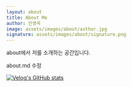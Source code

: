 ```yaml
---
layout: about
title: About Me
author: 안영욱
image: assets/images/about/author.jpg
signature: assets/images/about/signature.png
---
```


about에서 저를 소개하는 공간입니다.

about.md 수정

[![Velog's GitHub stats](https://velog-readme-stats.vercel.app/api?name=dksduddnr33)](https://velog-readme-stats.vercel.app/api/redirect?name=dksduddnr33)
